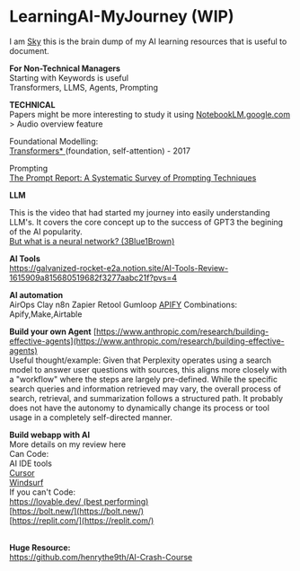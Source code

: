# LearningAI-MyJourney (WIP)
I am <a href="https://www.linkedin.com/in/skychew/">Sky</a> this is the brain dump of my AI learning resources that is useful to document. 

**For Non-Technical Managers**</br>
Starting with Keywords is useful</br>
Transformers,
LLMS,
Agents,
Prompting

**TECHNICAL**</br>
Papers might be more interesting to study it using <a href="https://notebooklm.google"> NotebookLM.google.com</a> > Audio overview feature

Foundational Modelling:</br>
<a href="https://arxiv.org/pdf/1706.03762"> Transformers* </a> (foundation, self-attention) - 2017

Prompting<br>
<a href="https://arxiv.org/pdf/2406.06608">The Prompt Report: A Systematic Survey of Prompting Techniques</a>


**LLM**

This is the video that had started my journey into easily understanding LLM's. It covers the core concept up to the success of GPT3 the begining of the AI popularity.</br>
<a href="https://www.youtube.com/watch?v=aircAruvnKk&list=PLZHQObOWTQDNU6R1_67000Dx_ZCJB-3pi"> But what is a neural network? (3Blue1Brown)</a>


**AI Tools**</br>
https://galvanized-rocket-e2a.notion.site/AI-Tools-Review-1615909a815680519682f3277aabc21f?pvs=4

**AI automation**</br>
AirOps
Clay
n8n
Zapier
Retool
Gumloop
[APIFY](https://apify.com/)
Combinations:
Apify,Make,Airtable

**Build your own Agent**
[https://www.anthropic.com/research/building-effective-agents](https://www.anthropic.com/research/building-effective-agents)</br>
Useful thought/example: Given that Perplexity operates using a search model to answer user questions with sources, this aligns more closely with a "workflow" where the steps are largely pre-defined. While the specific search queries and information retrieved may vary, the overall process of search, retrieval, and summarization follows a structured path. It probably does not have the autonomy to dynamically change its process or tool usage in a completely self-directed manner.

**Build webapp with AI**</br>
More details on my review here</br>
Can Code:</br>
AI IDE tools</br>
[Cursor](https://www.cursor.com/)</br>
[Windsurf](https://codeium.com/windsurf)</br>
If you can't Code: </br>
[https://lovable.dev/ (best performing)](https://lovable.dev/)</br>
[https://bolt.new/](https://bolt.new/)</br>
[https://replit.com/](https://replit.com/)</br>
</br>

**Huge Resource:**</br>
https://github.com/henrythe9th/AI-Crash-Course

